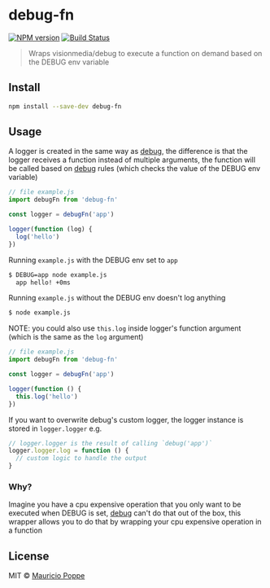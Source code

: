 # debug-fn
[![NPM version][npm-image]][npm-url]
[![Build Status][travis-image]][travis-url]

> Wraps visionmedia/debug to execute a function on demand based on the DEBUG env
variable

## Install

```sh
npm install --save-dev debug-fn
```

## Usage

A logger is created in the same way as [debug](https://www.npmjs.com/package/debug), 
the difference is that the logger receives a function instead of multiple arguments, 
the function will be called based on [debug](https://www.npmjs.com/package/debug) rules 
(which checks the value of the DEBUG env variable)

```js
// file example.js
import debugFn from 'debug-fn'

const logger = debugFn('app')

logger(function (log) {
  log('hello')
})
```

Running `example.js` with the DEBUG env set to `app`

```sh
$ DEBUG=app node example.js
  app hello! +0ms
```

Running `example.js` without the DEBUG env doesn't log anything

```sh
$ node example.js
```

NOTE: you could also use `this.log` inside logger's function argument (which is
the same as the `log` argument)

```js
// file example.js
import debugFn from 'debug-fn'

const logger = debugFn('app')

logger(function () {
  this.log('hello')
})
```

If you want to overwrite debug's custom logger, the logger instance is stored in
`logger.logger` e.g.

```js
// logger.logger is the result of calling `debug('app')`
logger.logger.log = function () {
  // custom logic to handle the output
}
```

### Why?

Imagine you have a cpu expensive operation that you only want to be executed when
DEBUG is set, [debug](https://www.npmjs.com/package/debug) can't do that out of
the box, this wrapper allows you to do that by wrapping your cpu expensive
operation in a function

## License

MIT © [Mauricio Poppe](http://maurizzzio.com)

[npm-url]: https://npmjs.org/package/debug-fn
[npm-image]: https://img.shields.io/npm/v/debug-fn.svg?style=flat

[travis-url]: https://travis-ci.org/maurizzzio/debug-fn
[travis-image]: https://img.shields.io/travis/maurizzzio/debug-fn.svg?style=flat

[codecov-url]: https://codecov.io/github/maurizzzio/debug-fn
[codecov-image]: https://img.shields.io/codecov/c/github/maurizzzio/debug-fn.svg?style=flat

[depstat-url]: https://david-dm.org/maurizzzio/debug-fn
[depstat-image]: https://david-dm.org/maurizzzio/debug-fn.svg?style=flat
[download-badge]: http://img.shields.io/npm/dm/debug-fn.svg?style=flat

